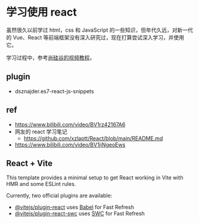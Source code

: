# 学习使用 react

虽然很久以前学过 html，css 和 JavaScript 的一些知识，但年代久远，对新一代的 Vue、React 等前端框架没有深入研究过，现在打算尝试深入学习，并使用它。

学习过程中，参考[尚硅谷的视频教程](https://www.bilibili.com/video/BV1wy4y1D7JT)。

## plugin

- dsznajder.es7-react-js-snippets

## ref

- https://www.bilibili.com/video/BV1rz42167A6
- 网友的 react 学习笔记
  - https://github.com/xzlaptt/React/blob/main/README.md
- https://www.bilibili.com/video/BV1jiNgeoEws

## React + Vite

This template provides a minimal setup to get React working in Vite with HMR and some ESLint rules.

Currently, two official plugins are available:

- [@vitejs/plugin-react](https://github.com/vitejs/vite-plugin-react/blob/main/packages/plugin-react/README.md) uses [Babel](https://babeljs.io/) for Fast Refresh
- [@vitejs/plugin-react-swc](https://github.com/vitejs/vite-plugin-react-swc) uses [SWC](https://swc.rs/) for Fast Refresh

